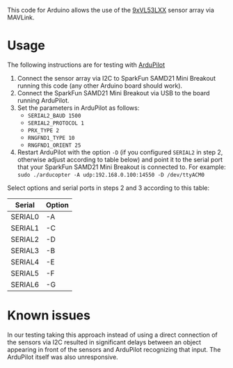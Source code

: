This code for Arduino allows the use of the [9xVL53LXX](https://github.com/ipmgroup/RangeFinder_9xVL53LXX_hardware) sensor array via MAVLink.

# Usage
The following instructions are for testing with [ArduPilot](https://github.com/ArduPilot/ardupilot)
1. Connect the sensor array via I2C to SparkFun SAMD21 Mini Breakout running this code (any other Arduino board should work).
2. Connect the SparkFun SAMD21 Mini Breakout via USB to the board running ArduPilot.
3. Set the parameters in ArduPilot as follows:
   - `SERIAL2_BAUD 1500`
   - `SERIAL2_PROTOCOL 1`
   - `PRX_TYPE 2`
   - `RNGFND1_TYPE 10`
   - `RNGFND1_ORIENT 25`
4. Restart ArduPilot with the option `-D` (if you configured `SERIAL2` in step 2, otherwise adjust according to table below) and point it to the serial port that your SparkFun SAMD21 Mini Breakout is connected to. For example: `sudo ./arducopter -A udp:192.168.0.100:14550 -D /dev/ttyACM0`

Select options and serial ports in steps 2 and 3 according to this table:

Serial | Option
-------|-------
SERIAL0|-A
SERIAL1|-C
SERIAL2|-D
SERIAL3|-B
SERIAL4|-E
SERIAL5|-F
SERIAL6|-G

# Known issues
In our testing taking this approach instead of using a direct connection of the sensors via I2C resulted in significant delays between an object appearing in front of the sensors and ArduPilot recognizing that input. The ArduPilot itself was also unresponsive.
